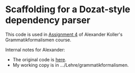 # Scaffolding for a Dozat-style dependency parser

This code is used in [Assignment 4](https://github.com/coli-saar/grammatikformalismen/wiki/%C3%9Cbung:-Dependenzparsing) of Alexander Koller's Grammatikformalismen course.

Internal notes for Alexander:

- The original code is [here](https://github.com/coli-saar/roberta-parsing).
- My working copy is in .../Lehre/grammatikformalismen.

